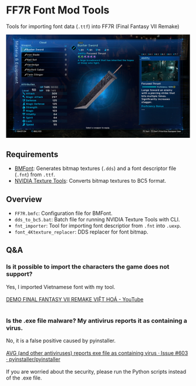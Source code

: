 # FF7R Font Mod Tools

Tools for importing font data (`.ttf`) into FF7R (Final Fantasy VII Remake)

<img src = "image/sample.jpg" width=600>

<br>

## Requirements

- [BMFont](https://www.angelcode.com/products/bmfont/): Generates bitmap textures (`.dds`) and a font descriptor file (`.fnt`) from `.ttf`.
- [NVIDIA Texture Tools](https://developer.nvidia.com/nvidia-texture-tools-exporter): Converts bitmap textures to BC5 format.

## Overview

- `FF7R.bmfc`: Configuration file for BMFont.
- `dds_to_bc5.bat`: Batch file for running NVIDIA Texture Tools with CLI.
- `fnt_importer`: Tool for importing font descriptior from `.fnt` into `.uexp`.
- `font_4Ktexture_replacer`: DDS replacer for font bitmap.


## Q&A

### Is it possible to import the characters the game does not support?

Yes, I imported Vietnamese font with my tool.<br>
<br>
[DEMO FINAL FANTASY VII REMAKE VIỆT HOÁ - YouTube](https://youtu.be/SgKesZkevRc)<br>
<br>

### Is the .exe file malware? My antivirus reports it as containing a virus.
No, it is a false positive caused by pyinstaller.<br>
<br>
[AVG (and other antiviruses) reports exe file as containing virus · Issue #603 · pyinstaller/pyinstaller](https://github.com/pyinstaller/pyinstaller/issues/603)<br>
<br>
If you are worried about the security, please run the Python scripts instead of the .exe file.<br>
<br>



